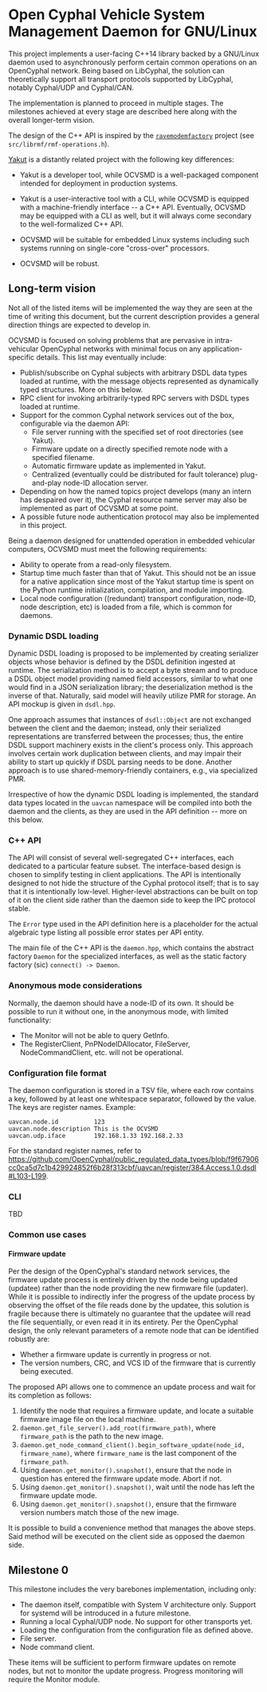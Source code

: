 # Open Cyphal Vehicle System Management Daemon for GNU/Linux

This project implements a user-facing C++14 library backed by a GNU/Linux daemon used to asynchronously perform certain common operations on an OpenCyphal network. Being based on LibCyphal, the solution can theoretically support all transport protocols supported by LibCyphal, notably Cyphal/UDP and Cyphal/CAN.

The implementation is planned to proceed in multiple stages. The milestones achieved at every stage are described here along with the overall longer-term vision.

The design of the C++ API is inspired by the [`ravemodemfactory`](https://github.com/aleksander0m/ravemodemfactory) project (see `src/librmf/rmf-operations.h`).

[Yakut](https://github.com/OpenCyphal/yakut) is a distantly related project with the following key differences:

- Yakut is a developer tool, while OCVSMD is a well-packaged component intended for deployment in production systems.

- Yakut is a user-interactive tool with a CLI, while OCVSMD is equipped with a machine-friendly interface -- a C++ API. Eventually, OCVSMD may be equipped with a CLI as well, but it will always come secondary to the well-formalized C++ API.

- OCVSMD will be suitable for embedded Linux systems including such systems running on single-core "cross-over" processors.

- OCVSMD will be robust.

## Long-term vision

Not all of the listed items will be implemented the way they are seen at the time of writing this document, but the current description provides a general direction things are expected to develop in.

OCVSMD is focused on solving problems that are pervasive in intra-vehicular OpenCyphal networks with minimal focus on any application-specific details. This list may eventually include:

- Publish/subscribe on Cyphal subjects with arbitrary DSDL data types loaded at runtime, with the message objects represented as dynamically typed structures. More on this below.
- RPC client for invoking arbitrarily-typed RPC servers with DSDL types loaded at runtime.
- Support for the common Cyphal network services out of the box, configurable via the daemon API:
  - File server running with the specified set of root directories (see Yakut).
  - Firmware update on a directly specified remote node with a specified filename.
  - Automatic firmware update as implemented in Yakut.
  - Centralized (eventually could be distributed for fault tolerance) plug-and-play node-ID allocation server.
- Depending on how the named topics project develops (many an intern has despaired over it), the Cyphal resource name server may also be implemented as part of OCVSMD at some point.
- A possible future node authentication protocol may also be implemented in this project.

Being a daemon designed for unattended operation in embedded vehicular computers, OCVSMD must meet the following requirements:

- Ability to operate from a read-only filesystem.
- Startup time much faster than that of Yakut. This should not be an issue for a native application since most of the Yakut startup time is spent on the Python runtime initialization, compilation, and module importing.
- Local node configuration ((redundant) transport configuration, node-ID, node description, etc) is loaded from a file, which is common for daemons.

### Dynamic DSDL loading

Dynamic DSDL loading is proposed to be implemented by creating serializer objects whose behavior is defined by the DSDL definition ingested at runtime. The serialization method is to accept a byte stream and to produce a DSDL object model providing named field accessors, similar to what one would find in a JSON serialization library; the deserialization method is the inverse of that. Naturally, said model will heavily utilize PMR for storage. An API mockup is given in `dsdl.hpp`.

One approach assumes that instances of `dsdl::Object` are not exchanged between the client and the daemon; instead, only their serialized representations are transferred between the processes; thus, the entire DSDL support machinery exists in the client's process only. This approach involves certain work duplication between clients, and may impair their ability to start up quickly if DSDL parsing needs to be done. Another approach is to use shared-memory-friendly containers, e.g., via specialized PMR.

Irrespective of how the dynamic DSDL loading is implemented, the standard data types located in the `uavcan` namespace will be compiled into both the daemon and the clients, as they are used in the API definition -- more on this below.

### C++ API

The API will consist of several well-segregated C++ interfaces, each dedicated to a particular feature subset. The interface-based design is chosen to simplify testing in client applications. The API is intentionally designed to not hide the structure of the Cyphal protocol itself; that is to say that it is intentionally low-level. Higher-level abstractions can be built on top of it on the client side rather than the daemon side to keep the IPC protocol stable.

The `Error` type used in the API definition here is a placeholder for the actual algebraic type listing all possible error states per API entity.

The main file of the C++ API is the `daemon.hpp`, which contains the abstract factory `Daemon` for the specialized interfaces, as well as the static factory factory (sic) `connect() -> Daemon`.

### Anonymous mode considerations

Normally, the daemon should have a node-ID of its own. It should be possible to run it without one, in the anonymous mode, with limited functionality:

- The Monitor will not be able to query GetInfo.
- The RegisterClient, PnPNodeIDAllocator, FileServer, NodeCommandClient, etc. will not be operational.

### Configuration file format

The daemon configuration is stored in a TSV file, where each row contains a key, followed by at least one whitespace separator, followed by the value. The keys are register names. Example:

```tsv
uavcan.node.id          123
uavcan.node.description This is the OCVSMD
uavcan.udp.iface        192.168.1.33 192.168.2.33
```

For the standard register names, refer to <https://github.com/OpenCyphal/public_regulated_data_types/blob/f9f67906cc0ca5d7c1b429924852f6b28f313cbf/uavcan/register/384.Access.1.0.dsdl#L103-L199>.

### CLI

TBD

### Common use cases

#### Firmware update

Per the design of the OpenCyphal's standard network services, the firmware update process is entirely driven by the node being updated (updatee) rather than the node providing the new firmware file (updater). While it is possible to indirectly infer the progress of the update process by observing the offset of the file reads done by the updatee, this solution is fragile because there is ultimately no guarantee that the updatee will read the file sequentially, or even read it in its entirety. Per the OpenCyphal design, the only relevant parameters of a remote node that can be identified robustly are:

- Whether a firmware update is currently in progress or not.
- The version numbers, CRC, and VCS ID of the firmware that is currently being executed.

The proposed API allows one to commence an update process and wait for its completion as follows:

1. Identify the node that requires a firmware update, and locate a suitable firmware image file on the local machine.
2. `daemon.get_file_server().add_root(firmware_path)`, where `firmware_path` is the path to the new image.
3. `daemon.get_node_command_client().begin_software_update(node_id, firmware_name)`, where `firmware_name` is the last component of the `firmware_path`.
4. Using `daemon.get_monitor().snapshot()`, ensure that the node in question has entered the firmware update mode. Abort if not.
5. Using `daemon.get_monitor().snapshot()`, wait until the node has left the firmware update mode.
6. Using `daemon.get_monitor().snapshot()`, ensure that the firmware version numbers match those of the new image.

It is possible to build a convenience method that manages the above steps. Said method will be executed on the client side as opposed the daemon side.

## Milestone 0

This milestone includes the very barebones implementation, including only:

- The daemon itself, compatible with System V architecture only. Support for systemd will be introduced in a future milestone.
- Running a local Cyphal/UDP node. No support for other transports yet.
- Loading the configuration from the configuration file as defined above.
- File server.
- Node command client.

These items will be sufficient to perform firmware updates on remote nodes, but not to monitor the update progress. Progress monitoring will require the Monitor module.
